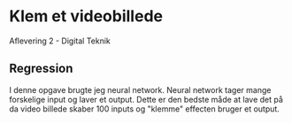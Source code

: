 # Klem et videobillede
Aflevering 2 - Digital Teknik

## Regression
I denne opgave brugte jeg neural network. Neural network tager mange forskelige input og laver et output. Dette er den bedste måde at lave det på da video billede skaber 100 inputs og "klemme" effecten bruger et output.
